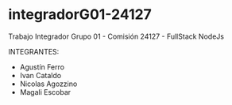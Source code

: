# integradorG01-24127
Trabajo Integrador Grupo 01 - Comisión 24127 - FullStack NodeJs

INTEGRANTES:

- Agustín Ferro
- Ivan Cataldo
- Nicolas Agozzino
- Magali Escobar

